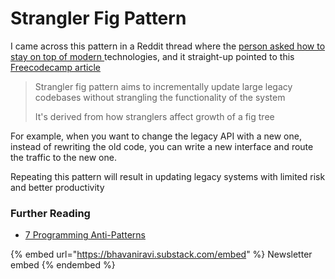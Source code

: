 # Strangler Fig Pattern

I came across this pattern in a Reddit thread where the [person asked how to stay on top of modern ](https://www.reddit.com/r/ExperiencedDevs/comments/w71nh2/how\_to\_keep\_up\_modern\_dev\_skills/)technologies, and it straight-up pointed to this [Freecodecamp article](https://www.freecodecamp.org/news/what-is-the-strangler-pattern-in-software-development/amp/)

> Strangler fig pattern aims to incrementally update large legacy codebases without strangling the functionality of the system
>
> It's derived from how stranglers affect growth of a fig tree

For example, when you want to change the legacy API with a new one, instead of rewriting the old code, you can write a new interface and route the traffic to the new one.

Repeating this pattern will result in updating legacy systems with limited risk and better productivity

### Further Reading

* [7 Programming Anti-Patterns](https://thelearning.dev/7-programming-anti-patterns)



{% embed url="https://bhavaniravi.substack.com/embed" %}
Newsletter embed
{% endembed %}
